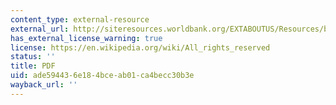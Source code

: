 ```yaml
---
content_type: external-resource
external_url: http://siteresources.worldbank.org/EXTABOUTUS/Resources/bank.pdf
has_external_license_warning: true
license: https://en.wikipedia.org/wiki/All_rights_reserved
status: ''
title: PDF
uid: ade59443-6e18-4bce-ab01-ca4becc30b3e
wayback_url: ''
---
```

